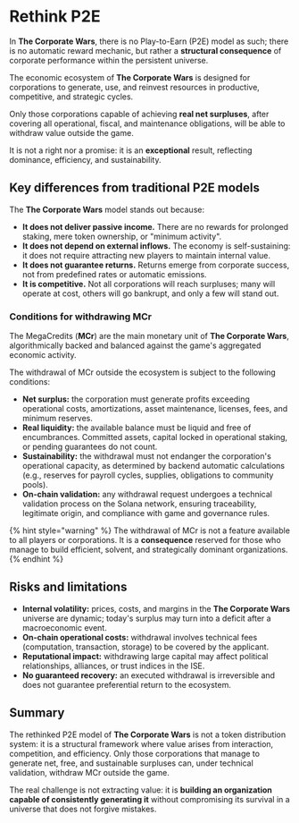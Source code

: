 # Rethink P2E

In **The Corporate Wars**, there is no Play-to-Earn (P2E) model as such; there is no automatic reward mechanic, but rather a **structural consequence** of corporate performance within the persistent universe.

The economic ecosystem of **The Corporate Wars** is designed for corporations to generate, use, and reinvest resources in productive, competitive, and strategic cycles.

Only those corporations capable of achieving **real net surpluses**, after covering all operational, fiscal, and maintenance obligations, will be able to withdraw value outside the game.

It is not a right nor a promise: it is an **exceptional** result, reflecting dominance, efficiency, and sustainability.

## Key differences from traditional P2E models

The **The Corporate Wars** model stands out because:

* **It does not deliver passive income.** There are no rewards for prolonged staking, mere token ownership, or "minimum activity".
* **It does not depend on external inflows.** The economy is self-sustaining: it does not require attracting new players to maintain internal value.
* **It does not guarantee returns.** Returns emerge from corporate success, not from predefined rates or automatic emissions.
* **It is competitive.** Not all corporations will reach surpluses; many will operate at cost, others will go bankrupt, and only a few will stand out.

### Conditions for withdrawing MCr

The MegaCredits (**MCr**) are the main monetary unit of **The Corporate Wars**, algorithmically backed and balanced against the game's aggregated economic activity.

The withdrawal of MCr outside the ecosystem is subject to the following conditions:

* **Net surplus:** the corporation must generate profits exceeding operational costs, amortizations, asset maintenance, licenses, fees, and minimum reserves.
* **Real liquidity:** the available balance must be liquid and free of encumbrances. Committed assets, capital locked in operational staking, or pending guarantees do not count.
* **Sustainability:** the withdrawal must not endanger the corporation's operational capacity, as determined by backend automatic calculations (e.g., reserves for payroll cycles, supplies, obligations to community pools).
* **On-chain validation:** any withdrawal request undergoes a technical validation process on the Solana network, ensuring traceability, legitimate origin, and compliance with game and governance rules.

{% hint style="warning" %}
The withdrawal of MCr is not a feature available to all players or corporations. It is a **consequence** reserved for those who manage to build efficient, solvent, and strategically dominant organizations.
{% endhint %}

## Risks and limitations

* **Internal volatility:** prices, costs, and margins in the **The Corporate Wars** universe are dynamic; today's surplus may turn into a deficit after a macroeconomic event.
* **On-chain operational costs:** withdrawal involves technical fees (computation, transaction, storage) to be covered by the applicant.
* **Reputational impact:** withdrawing large capital may affect political relationships, alliances, or trust indices in the ISE.
* **No guaranteed recovery:** an executed withdrawal is irreversible and does not guarantee preferential return to the ecosystem.

## Summary

The rethinked P2E model of **The Corporate Wars** is not a token distribution system: it is a structural framework where value arises from interaction, competition, and efficiency. Only those corporations that manage to generate net, free, and sustainable surpluses can, under technical validation, withdraw MCr outside the game.

The real challenge is not extracting value: it is **building an organization capable of consistently generating it** without compromising its survival in a universe that does not forgive mistakes.
